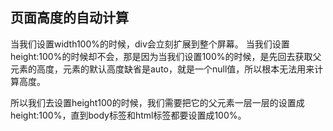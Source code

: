 ## 页面高度的自动计算
当我们设置width100%的时候，div会立刻扩展到整个屏幕。
当我们设置height:100%的时候却不会，那是因为当我们设置100%的时候，是先回去获取父元素的高度，元素的默认高度缺省是auto，就是一个null值，所以根本无法用来计算高度。

所以我们去设置height100的时候，我们需要把它的父元素一层一层的设置成height:100%，直到body标签和html标签都要设置成100%。
